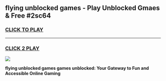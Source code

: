 
## flying unblocked games - Play Unblocked Gmaes & Free #2sc64
<h3>
<a href="https://news.freeplayer.one?title=flying_unblocked_games&ref=24F">CLICK TO PLAY</a></h3>
<hr>

<h3>
<a href="https://news.freeplayer.one?title=flying_unblocked_games&ref=24F">CLICK 2 PLAY</a>
  
</h3>

<a href="https://news.freeplayer.one?title=flying_unblocked_games&ref=24F/"><img src="https://clearcache.store/games.png"></a>


**flying unblocked games games unblocked: Your Gateway to Fun and Accessible Online Gaming**

